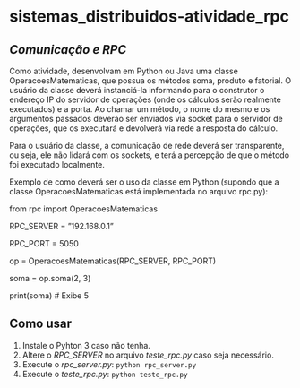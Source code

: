 # sistemas_distribuidos-atividade_rpc
## _Comunicação e RPC_

Como atividade, desenvolvam em Python ou Java uma classe OperacoesMatematicas, que possua os métodos soma, produto e fatorial. O usuário da classe deverá instanciá-la informando para o construtor o endereço IP do servidor de operações (onde os cálculos serão realmente executados) e a porta. Ao chamar um método, o nome do mesmo e os argumentos passados deverão ser enviados via socket para o servidor de operações, que os executará e devolverá via rede a resposta do cálculo.

Para o usuário da classe, a comunicação de rede deverá ser transparente, ou seja, ele não lidará com os sockets, e terá a percepção de que o método foi executado localmente.

Exemplo de como deverá ser o uso da classe em Python (supondo que a classe OperacoesMatematicas está implementada no arquivo rpc.py):

from rpc import OperacoesMatematicas

RPC_SERVER = ”192.168.0.1”

RPC_PORT = 5050

op = OperacoesMatematicas(RPC_SERVER, RPC_PORT)

soma = op.soma(2, 3)

print(soma) # Exibe 5

## Como usar

1. Instale o Pyhton 3 caso não tenha.
2. Altere o _RPC_SERVER_ no arquivo *teste_rpc.py* caso seja necessário.
3. Execute o *rpc_server.py*: ```python rpc_server.py```
4. Execute o *teste_rpc.py*: ```python teste_rpc.py```
